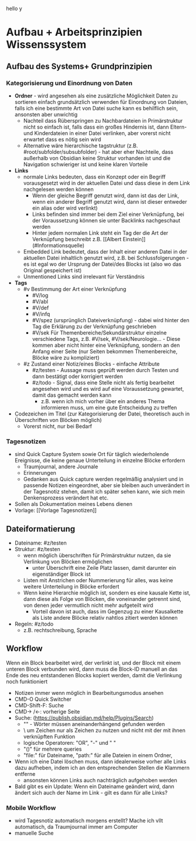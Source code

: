 hello y
# Aufbau + Arbeitsprinzipien Wissenssystem

## Aufbau des Systems+ Grundprinzipien

### Kategorisierung und Einordnung von Daten
-   **Ordner** - wird angesehen als eine zusätzliche Möglichkeit Daten zu sortieren einfach grundsätzlich verwenden für Einordnung von Dateien, falls ich eine bestimmte Art von Datei suche kann es behilflich sein, ansonsten aber unwichtig
	-   Nachteil dass Rüberspringen zu Nachbardateien in Primärstruktur nicht so einfach ist, falls dass ein großes Hindernis ist, dann Eltern- und Kinderdateien in einer Datei verlinken, aber vorerst nicht erwartet dass es nötig sein wird
	-   Alternative wäre hierarchische tagstruktur (z.B. \#root/subfolder/subsubfolder) - hat aber eher Nachteile, dass  außerhalb von Obsidian keine Struktur vorhanden ist und die Navigation schwieriger ist und keine klaren Vorteile
-   **Links**
	-   normale Links bedeuten, dass ein Konzept oder ein Begriff vorausgesetzt wird in der aktuellen Datei und dass diese in dem Link nachgelesen werden können
		-   Wenn der gleiche Begriff genutzt wird, dann ist das der Link, wenn ein anderer Begriff genutzt wird, dann ist dieser entweder ein alias oder wird verlinkt)
		-   Links befinden sind immer bei dem Ziel einer Verknüpfung, bei der Voraussetzung können sie unter Backlinks nachgeschaut werden
		-   Hinter jedem normalen Link steht ein Tag der die Art der Verknüpfung beschreibt z.B. \[\[Albert Einstein\]\](\#Informationsquelle)
	-   Embedded Link bedeutet, dass der Inhalt einer anderen Datei in der aktuellen Datei inhaltlich genutzt wird, z.B. bei Schlussfolgerungen - es ist egal wo der Ursprung der Datei/des Blocks ist (also wo das Original gespeichert ist)
	-   Unmentioned Links sind irrelevant für Verständnis
-   **Tags**
	-   \#v Bestimmung der Art einer Verknüpfung
		-   \#V/log
		-   \#V/abl
		-   \#V/def
		-   \#V/infq
		-   \#V/spez (ursprünglich Dateiverknüpfung) - dabei wird hinter den Tag die Erklärung zu der Verknüpfung geschrieben
		-   \#V/sek Für Themenbereiche/Sekundärstruktur einzelne verschiedene Tags, z.B. \#V/sek, \#V/sek/Neurologie… - Diese kommen aber nicht hinter eine Verknüpfung, sondern an den Anfang einer Seite (nur Seiten bekommen Themenbereiche, Blöcke wäre zu kompliziert)
	-   \#z Zustand einer Notiz/eines Blocks - einfache Attribute
		-   \#z/testen - Aussage muss geprüft werden durch Testen und dann bestätigt oder korrigiert werden
		-   \#z/todo - Signal, dass eine Stelle nicht als fertig bearbeitet angesehen wird und es wird auf eine Voraussetzung gewartet, damit das gemacht werden kann
			-   z.B. wenn ich mich vorher über ein anderes Thema informieren muss, um eine gute Entscheidung zu treffen
-   Codezeichen im Titel (zur Kategorisierung der Datei, theoretisch auch in Überschriften von Blöcken möglich)
	-   Vorerst nicht, nur bei Bedarf

### Tagesnotizen
- sind Quick Capture System sowie Ort für täglich wiederholende Ereignisse, die keine genaue Unterteilung in einzelne Blöcke erfordern
	- Traumjournal, andere Journale
	- Erinnerungen
	- Gedanken aus Quick capture werden regelmäßig analysiert und in passende Notizen eingeordnet, aber sie bleiben auch unverändert in der Tagesnotiz stehen, damit ich später sehen kann, wie sich mein Denkensprozess verändert hat etc.
- Sollen als Dokumentation meines Lebens dienen
- Vorlage: [[Vorlage Tagesnotizen]]

## Dateiformatierung
- Dateiname: #z/testen
- Struktur: #z/testen
	- wenn möglich überschriften für Primärstruktur nutzen, da sie Verlinkung von Blöcken ermöglichen
		- unter Überschrift eine Zeile Platz lassen, damit darunter ein eigenständiger Block ist
	-	Listen mit Anstrichen oder Nummerierung für alles, was keine weitere Unterteilung in Blöcke erfordert 
	-  Wenn keine Hierarchie möglich ist, sondern es eine kausale Kette ist, dann diese als Folge von Blöcken, die voneinander getrennt sind, von denen jeder vermutlich nicht mehr aufgeteilt wird
		-  Vorteil davon ist auch, dass im Gegenzug zu einer Kausalkette als Liste andere Blöcke relativ nahtlos zitiert werden können
- Regeln: #z/todo
	- z.B. rechtschreibung, Sprache

## Workflow

Wenn ein Block bearbeitet wird, der verlinkt ist, und der Block mit einem unteren Block verbunden wird, dann muss die Block-ID manuell an das Ende des neu entstandenen Blocks kopiert werden, damit die Verlinkung noch funktioniert

-   Notizen immer wenn möglich in Bearbeitungsmodus ansehen
-   CMD-O Quick Switcher
-   CMD-Shift-F: Suche
-   CMD-> /<-: vorherige Seite
-   Suche: (https://publish.obsidian.md/help/Plugins/Search)
	-   "" - Wörter müssen aneinanderhängend gefunden werden
	-   \ um Zeichen nur als Zeichen zu nutzen und nicht mit der mit ihnen verknüpften Funktion
	-   logische Operatoren: "OR", "-" und " "
	-   "()" für mehrere queries
	-   "file:" für Dateiname, "path:" für alle Dateien in einem Ordner, 
-   Wenn ich eine Datei löschen muss, dann idealerweise vorher alle Links dazu aufheben, indem ich an den entsprechenden Stellen die Klammern entferne
	-   ansonsten können Links auch nachträglich aufgehoben werden
-   Bald gibt es ein Update: Wenn ein Dateiname geändert wird, dann ändert sich auch der Name im Link - gilt es dann für alle Links?

### Mobile Workflow
- wird Tagesnotiz automatisch morgens erstellt? Mache ich vllt automatisch, da Traumjournal immer am Computer
- manuelle Suche



